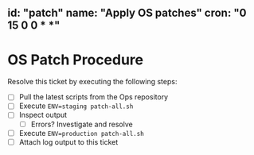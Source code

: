 id: "patch"
name: "Apply OS patches"
cron: "0 15 0 0 * *"
---

# OS Patch Procedure

Resolve this ticket by executing the following steps:

- [ ] Pull the latest scripts from the Ops repository
- [ ] Execute `ENV=staging patch-all.sh`
- [ ] Inspect output
    - [ ] Errors? Investigate and resolve
- [ ] Execute `ENV=production patch-all.sh`
- [ ] Attach log output to this ticket
